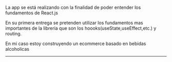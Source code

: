 La app se está realizando con la finalidad de poder entender los fundamentos de React.js

En su primera entrega se pretenden utilizar los fundamentos mas importantes de la libreria que son los hoooks(useState,useEffect,etc.) y routing. 

En mi caso estoy construyendo un ecommerce basado en bebidas alcoholicas

----------------------------------------------------------------------------
